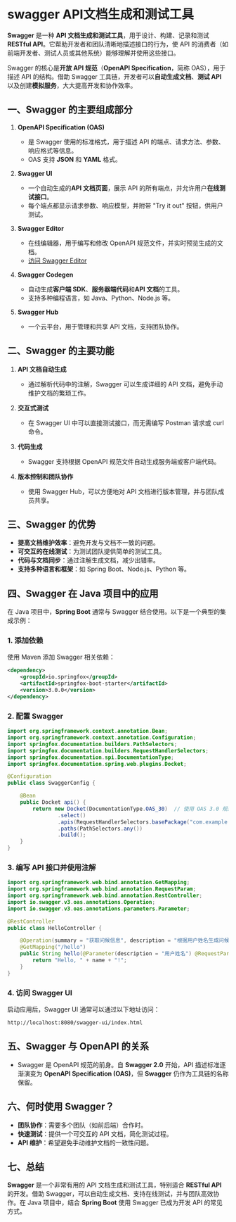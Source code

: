 # swagger API文档生成和测试工具

**Swagger** 是一种 **API 文档生成和测试工具**，用于设计、构建、记录和测试 **RESTful API**。它帮助开发者和团队清晰地描述接口的行为，使 API 的消费者（如前端开发者、测试人员或其他系统）能够理解并使用这些接口。

Swagger 的核心是**开放 API 规范**（**OpenAPI Specification**，简称 OAS），用于描述 API 的结构。借助 Swagger 工具链，开发者可以**自动生成文档**、**测试 API** 以及创建**模拟服务**，大大提高开发和协作效率。

## 一、Swagger 的主要组成部分

1. **OpenAPI Specification (OAS)**  
   - 是 Swagger 使用的标准格式，用于描述 API 的端点、请求方法、参数、响应格式等信息。
   - OAS 支持 **JSON** 和 **YAML** 格式。

2. **Swagger UI**  
   - 一个自动生成的**API 文档页面**，展示 API 的所有端点，并允许用户**在线测试接口**。
   - 每个端点都显示请求参数、响应模型，并附带 "Try it out" 按钮，供用户测试。

3. **Swagger Editor**  
   - 在线编辑器，用于编写和修改 OpenAPI 规范文件，并实时预览生成的文档。
   - [访问 Swagger Editor](https://editor.swagger.io)

4. **Swagger Codegen**  
   - 自动生成**客户端 SDK**、**服务器端代码**和**API 文档**的工具。
   - 支持多种编程语言，如 Java、Python、Node.js 等。

5. **Swagger Hub**  
   - 一个云平台，用于管理和共享 API 文档，支持团队协作。

## 二、Swagger 的主要功能

1. **API 文档自动生成**  
   - 通过解析代码中的注解，Swagger 可以生成详细的 API 文档，避免手动维护文档的繁琐工作。

2. **交互式测试**  
   - 在 Swagger UI 中可以直接测试接口，而无需编写 Postman 请求或 curl 命令。

3. **代码生成**  
   - Swagger 支持根据 OpenAPI 规范文件自动生成服务端或客户端代码。

4. **版本控制和团队协作**  
   - 使用 Swagger Hub，可以方便地对 API 文档进行版本管理，并与团队成员共享。

## 三、Swagger 的优势

- **提高文档维护效率**：避免开发与文档不一致的问题。
- **可交互的在线测试**：为测试团队提供简单的测试工具。
- **代码与文档同步**：通过注解生成文档，减少出错率。
- **支持多种语言和框架**：如 Spring Boot、Node.js、Python 等。

## 四、Swagger 在 Java 项目中的应用

在 Java 项目中，**Spring Boot** 通常与 Swagger 结合使用。以下是一个典型的集成示例：

### 1. 添加依赖  

使用 Maven 添加 Swagger 相关依赖：

```xml
<dependency>
    <groupId>io.springfox</groupId>
    <artifactId>springfox-boot-starter</artifactId>
    <version>3.0.0</version>
</dependency>
```

### 2. 配置 Swagger

```java
import org.springframework.context.annotation.Bean;
import org.springframework.context.annotation.Configuration;
import springfox.documentation.builders.PathSelectors;
import springfox.documentation.builders.RequestHandlerSelectors;
import springfox.documentation.spi.DocumentationType;
import springfox.documentation.spring.web.plugins.Docket;

@Configuration
public class SwaggerConfig {

    @Bean
    public Docket api() {
        return new Docket(DocumentationType.OAS_30)  // 使用 OAS 3.0 规范
                .select()
                .apis(RequestHandlerSelectors.basePackage("com.example.api"))  // 定义扫描的包
                .paths(PathSelectors.any())
                .build();
    }
}
```

### 3. 编写 API 接口并使用注解

```java
import org.springframework.web.bind.annotation.GetMapping;
import org.springframework.web.bind.annotation.RequestParam;
import org.springframework.web.bind.annotation.RestController;
import io.swagger.v3.oas.annotations.Operation;
import io.swagger.v3.oas.annotations.parameters.Parameter;

@RestController
public class HelloController {

    @Operation(summary = "获取问候信息", description = "根据用户姓名生成问候信息")
    @GetMapping("/hello")
    public String hello(@Parameter(description = "用户姓名") @RequestParam String name) {
        return "Hello, " + name + "!";
    }
}
```

### 4. 访问 Swagger UI

启动应用后，Swagger UI 通常可以通过以下地址访问：

```bash
http://localhost:8080/swagger-ui/index.html
```

## 五、Swagger 与 OpenAPI 的关系

- Swagger 是 OpenAPI 规范的前身。自 **Swagger 2.0** 开始，API 描述标准逐渐演变为 **OpenAPI Specification (OAS)**，但 **Swagger** 仍作为工具链的名称保留。

## 六、何时使用 Swagger？

- **团队协作**：需要多个团队（如前后端）合作时。
- **快速测试**：提供一个可交互的 API 文档，简化测试过程。
- **API 维护**：希望避免手动维护文档的一致性问题。

## 七、总结

**Swagger** 是一个非常有用的 API 文档生成和测试工具，特别适合 **RESTful API** 的开发。借助 Swagger，可以自动生成文档、支持在线测试，并与团队高效协作。在 Java 项目中，结合 **Spring Boot** 使用 Swagger 已成为开发 API 的常见方式。
